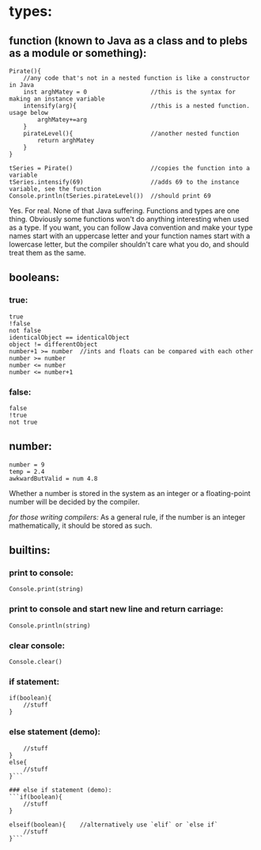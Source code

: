 # types:

## function (known to Java as a class and to plebs as a module or something):
```
Pirate(){
	//any code that's not in a nested function is like a constructor in Java
	inst arghMatey = 0 					//this is the syntax for making an instance variable
	intensify(arg){						//this is a nested function. usage below
		arghMatey+=arg
	}
	pirateLevel(){						//another nested function
		return arghMatey
	}
}

tSeries = Pirate()						//copies the function into a variable
tSeries.intensify(69)					//adds 69 to the instance variable, see the function
Console.println(tSeries.pirateLevel())	//should print 69
```
Yes. For real. None of that Java suffering. Functions and types are one thing. Obviously some functions won't do anything interesting when used as a type. If you want, you can follow Java convention and make your type names start with an uppercase letter and your function names start with a lowercase letter, but the compiler shouldn't care what you do, and should treat them as the same.


## booleans:
	
### true:
```
true
!false
not false
identicalObject == identicalObject
object != differentObject
number+1 >= number	//ints and floats can be compared with each other
number >= number
number <= number
number <= number+1
```

### false:
```
false
!true
not true
```


## number:
```
number = 9
temp = 2.4
awkwardButValid = num 4.8
```
Whether a number is stored in the system as an integer or a floating-point number will be decided by the compiler.

*for those writing compilers:* As a general rule, if the number is an integer mathematically, it should be stored as such.


## builtins:
### print to console:
```Console.print(string)```

### print to console and start new line and return carriage:
```Console.println(string)```

### clear console:
```Console.clear()```

### if statement:
```
if(boolean){
	//stuff
}
```

### else statement (demo):
```if(boolean){
	//stuff
}
else{
	//stuff
}```

### else if statement (demo):
```if(boolean){
	//stuff
}

elseif(boolean){	//alternatively use `elif` or `else if`
	//stuff
}```

